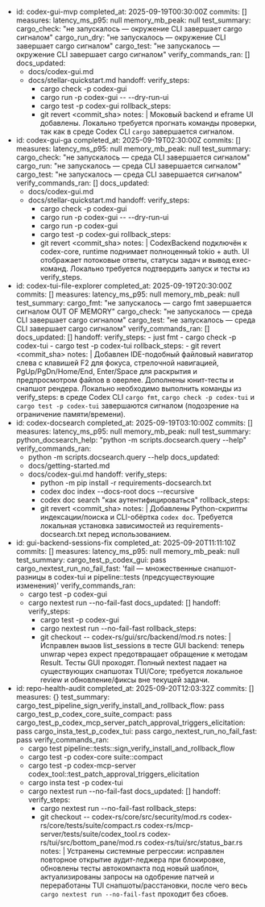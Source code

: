 - id: codex-gui-mvp
  completed_at: 2025-09-19T00:30:00Z
  commits: []
  measures:
    latency_ms_p95: null
    memory_mb_peak: null
  test_summary:
    cargo_check: "не запускалось — окружение CLI завершает cargo сигналом"
    cargo_run_dry: "не запускалось — окружение CLI завершает cargo сигналом"
    cargo_test: "не запускалось — окружение CLI завершает cargo сигналом"
  verify_commands_ran: []
  docs_updated:
    - docs/codex-gui.md
    - docs/stellar-quickstart.md
  handoff:
    verify_steps:
      - cargo check -p codex-gui
      - cargo run -p codex-gui -- --dry-run-ui
      - cargo test -p codex-gui
    rollback_steps:
      - git revert <commit_sha>
  notes: |
    Моковый backend и eframe UI добавлены. Локально требуется прогнать команды проверки,
    так как в среде Codex CLI `cargo` завершается сигналом.
- id: codex-gui-ga
  completed_at: 2025-09-19T02:30:00Z
  commits: []
  measures:
    latency_ms_p95: null
    memory_mb_peak: null
  test_summary:
    cargo_check: "не запускалось — среда CLI завершается сигналом"
    cargo_run: "не запускалось — среда CLI завершается сигналом"
    cargo_test: "не запускалось — среда CLI завершается сигналом"
  verify_commands_ran: []
  docs_updated:
    - docs/codex-gui.md
    - docs/stellar-quickstart.md
  handoff:
    verify_steps:
      - cargo check -p codex-gui
      - cargo run -p codex-gui -- --dry-run-ui
      - cargo run -p codex-gui
      - cargo test -p codex-gui
    rollback_steps:
      - git revert <commit_sha>
  notes: |
    CodexBackend подключён к codex-core, runtime поднимает полноценный tokio + auth.
    UI отображает потоковые ответы, статусы задач и вывод exec-команд. Локально
    требуется подтвердить запуск и тесты из verify_steps.
- id: codex-tui-file-explorer
  completed_at: 2025-09-19T20:30:00Z
  commits: []
  measures:
    latency_ms_p95: null
    memory_mb_peak: null
  test_summary:
    cargo_fmt: "не запускалось — cargo fmt завершается сигналом OUT OF MEMORY"
    cargo_check: "не запускалось — среда CLI завершает cargo сигналом"
    cargo_test: "не запускалось — среда CLI завершает cargo сигналом"
  verify_commands_ran: []
  docs_updated: []
  handoff:
    verify_steps:
      - just fmt
      - cargo check -p codex-tui
      - cargo test -p codex-tui
    rollback_steps:
      - git revert <commit_sha>
  notes: |
    Добавлен IDE-подобный файловый навигатор слева с клавишей F2 для фокуса,
    стрелочной навигацией, PgUp/PgDn/Home/End, Enter/Space для раскрытия и
    предпросмотром файлов в оверлее. Дополнены юнит-тесты и снапшот рендера.
    Локально необходимо выполнить команды из verify_steps: в среде Codex CLI
    `cargo fmt`, `cargo check -p codex-tui` и `cargo test -p codex-tui` завершаются
    сигналом (подозрение на ограничение памяти/времени).
- id: codex-docsearch
  completed_at: 2025-09-19T03:10:00Z
  commits: []
  measures:
    latency_ms_p95: null
    memory_mb_peak: null
  test_summary:
    python_docsearch_help: "python -m scripts.docsearch.query --help"
  verify_commands_ran:
    - python -m scripts.docsearch.query --help
  docs_updated:
    - docs/getting-started.md
    - docs/codex-gui.md
  handoff:
    verify_steps:
      - python -m pip install -r requirements-docsearch.txt
      - codex doc index --docs-root docs --recursive
      - codex doc search "как аутентифицироваться"
    rollback_steps:
      - git revert <commit_sha>
  notes: |
    Добавлены Python-скрипты индексации/поиска и CLI-обёртка `codex doc`. Требуется локальная установка
    зависимостей из requirements-docsearch.txt перед использованием.
- id: gui-backend-sessions-fix
  completed_at: 2025-09-20T11:11:10Z
  commits: []
  measures:
    latency_ms_p95: null
    memory_mb_peak: null
  test_summary:
    cargo_test_p_codex_gui: pass
    cargo_nextest_run_no_fail_fast: 'fail — множественные снапшот-разницы в codex-tui и pipeline::tests (предсуществующие изменения)'
  verify_commands_ran:
    - cargo test -p codex-gui
    - cargo nextest run --no-fail-fast
  docs_updated: []
  handoff:
    verify_steps:
      - cargo test -p codex-gui
      - cargo nextest run --no-fail-fast
    rollback_steps:
      - git checkout -- codex-rs/gui/src/backend/mod.rs
  notes: |
    Исправлен вызов list_sessions в тесте GUI backend: теперь unwrap через expect
    предотвращает обращение к методам Result. Тесты GUI проходят.
    Полный nextest падает на существующих снапшотах TUI/Core; требуется
    локальное review и обновление/фиксы вне текущей задачи.
- id: repo-health-audit
  completed_at: 2025-09-20T12:03:32Z
  commits: []
  measures: {}
  test_summary:
    cargo_test_pipeline_sign_verify_install_and_rollback_flow: pass
    cargo_test_p_codex_core_suite_compact: pass
    cargo_test_p_codex_mcp_server_patch_approval_triggers_elicitation: pass
    cargo_insta_test_p_codex_tui: pass
    cargo_nextest_run_no_fail_fast: pass
  verify_commands_ran:
    - cargo test pipeline::tests::sign_verify_install_and_rollback_flow
    - cargo test -p codex-core suite::compact
    - cargo test -p codex-mcp-server codex_tool::test_patch_approval_triggers_elicitation
    - cargo insta test -p codex-tui
    - cargo nextest run --no-fail-fast
  docs_updated: []
  handoff:
    verify_steps:
      - cargo nextest run --no-fail-fast
    rollback_steps:
      - git checkout -- codex-rs/core/src/security/mod.rs codex-rs/core/tests/suite/compact.rs codex-rs/mcp-server/tests/suite/codex_tool.rs codex-rs/tui/src/bottom_pane/mod.rs codex-rs/tui/src/status_bar.rs
  notes: |
    Устранены системные регрессии: исправлен повторное открытие аудит-леджера при блокировке,
    обновлены тесты автокомпакта под новый шаблон, актуализированы запросы на одобрение патчей
    и переработаны TUI снапшоты/расстановки, после чего весь `cargo nextest run --no-fail-fast`
    проходит без сбоев.
